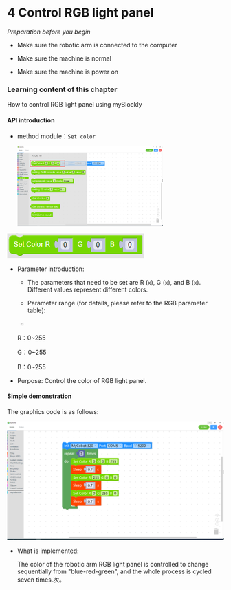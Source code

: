 # 4 Control RGB light panel

<i>Preparation before you begin</i>

- Make sure the robotic arm is connected to the computer

- Make sure the machine is normal

- Make sure the machine is power on

### Learning content of this chapter

How to control RGB light panel using myBlockly

#### API introduction

* method module：`Set color`

  <img src="../../../../resources/5-BasicApplication/5.2.1/pi/img/case/setcolor_item.png" style="zoom: 33%;" />

<img src="../../../../resources/5-BasicApplication/5.2.1/pi/img/blocks/atom/1.png"/>

* Parameter introduction:

  * The parameters that need to be set are R (`x`), G (`x`), and B (`x`). Different values represent different colors.

  * Parameter range (for details, please refer to the RGB parameter table):

  *

    R：0~255

    G：0~255

    B：0~255

* Purpose: Control the color of RGB light panel.



#### Simple demonstration

The graphics code is as follows:

<img src="../../../../resources/5-BasicApplication/5.2.1/pi/img/case/setcolor.png" style="zoom: 50%;" />

* What is implemented:

  The color of the robotic arm RGB light panel is controlled to change sequentially from "blue-red-green", and the whole process is cycled seven times.次。
